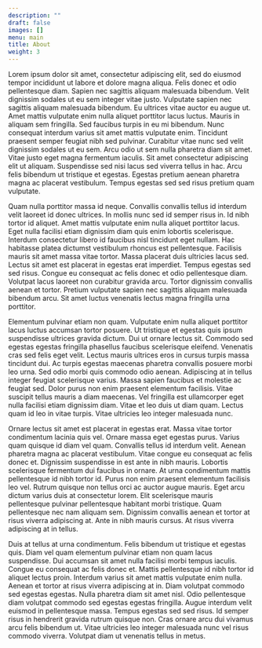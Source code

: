 ```yaml
---
description: ""
draft: false
images: []
menu: main
title: About
weight: 3
---
```


Lorem ipsum dolor sit amet, consectetur adipiscing elit, sed do eiusmod tempor incididunt ut labore et dolore magna aliqua. Felis donec et odio pellentesque diam. Sapien nec sagittis aliquam malesuada bibendum. Velit dignissim sodales ut eu sem integer vitae justo. Vulputate sapien nec sagittis aliquam malesuada bibendum. Eu ultrices vitae auctor eu augue ut. Amet mattis vulputate enim nulla aliquet porttitor lacus luctus. Mauris in aliquam sem fringilla. Sed faucibus turpis in eu mi bibendum. Nunc consequat interdum varius sit amet mattis vulputate enim. Tincidunt praesent semper feugiat nibh sed pulvinar. Curabitur vitae nunc sed velit dignissim sodales ut eu sem. Arcu odio ut sem nulla pharetra diam sit amet. Vitae justo eget magna fermentum iaculis. Sit amet consectetur adipiscing elit ut aliquam. Suspendisse sed nisi lacus sed viverra tellus in hac. Arcu felis bibendum ut tristique et egestas. Egestas pretium aenean pharetra magna ac placerat vestibulum. Tempus egestas sed sed risus pretium quam vulputate.

Quam nulla porttitor massa id neque. Convallis convallis tellus id interdum velit laoreet id donec ultrices. In mollis nunc sed id semper risus in. Id nibh tortor id aliquet. Amet mattis vulputate enim nulla aliquet porttitor lacus. Eget nulla facilisi etiam dignissim diam quis enim lobortis scelerisque. Interdum consectetur libero id faucibus nisl tincidunt eget nullam. Hac habitasse platea dictumst vestibulum rhoncus est pellentesque. Facilisis mauris sit amet massa vitae tortor. Massa placerat duis ultricies lacus sed. Lectus sit amet est placerat in egestas erat imperdiet. Tempus egestas sed sed risus. Congue eu consequat ac felis donec et odio pellentesque diam. Volutpat lacus laoreet non curabitur gravida arcu. Tortor dignissim convallis aenean et tortor. Pretium vulputate sapien nec sagittis aliquam malesuada bibendum arcu. Sit amet luctus venenatis lectus magna fringilla urna porttitor.

Elementum pulvinar etiam non quam. Vulputate enim nulla aliquet porttitor lacus luctus accumsan tortor posuere. Ut tristique et egestas quis ipsum suspendisse ultrices gravida dictum. Dui ut ornare lectus sit. Commodo sed egestas egestas fringilla phasellus faucibus scelerisque eleifend. Venenatis cras sed felis eget velit. Lectus mauris ultrices eros in cursus turpis massa tincidunt dui. Ac turpis egestas maecenas pharetra convallis posuere morbi leo urna. Sed odio morbi quis commodo odio aenean. Adipiscing at in tellus integer feugiat scelerisque varius. Massa sapien faucibus et molestie ac feugiat sed. Dolor purus non enim praesent elementum facilisis. Vitae suscipit tellus mauris a diam maecenas. Vel fringilla est ullamcorper eget nulla facilisi etiam dignissim diam. Vitae et leo duis ut diam quam. Lectus quam id leo in vitae turpis. Vitae ultricies leo integer malesuada nunc.

Ornare lectus sit amet est placerat in egestas erat. Massa vitae tortor condimentum lacinia quis vel. Ornare massa eget egestas purus. Varius quam quisque id diam vel quam. Convallis tellus id interdum velit. Aenean pharetra magna ac placerat vestibulum. Vitae congue eu consequat ac felis donec et. Dignissim suspendisse in est ante in nibh mauris. Lobortis scelerisque fermentum dui faucibus in ornare. At urna condimentum mattis pellentesque id nibh tortor id. Purus non enim praesent elementum facilisis leo vel. Rutrum quisque non tellus orci ac auctor augue mauris. Eget arcu dictum varius duis at consectetur lorem. Elit scelerisque mauris pellentesque pulvinar pellentesque habitant morbi tristique. Quam pellentesque nec nam aliquam sem. Dignissim convallis aenean et tortor at risus viverra adipiscing at. Ante in nibh mauris cursus. At risus viverra adipiscing at in tellus.

Duis at tellus at urna condimentum. Felis bibendum ut tristique et egestas quis. Diam vel quam elementum pulvinar etiam non quam lacus suspendisse. Dui accumsan sit amet nulla facilisi morbi tempus iaculis. Congue eu consequat ac felis donec et. Mattis pellentesque id nibh tortor id aliquet lectus proin. Interdum varius sit amet mattis vulputate enim nulla. Aenean et tortor at risus viverra adipiscing at in. Diam volutpat commodo sed egestas egestas. Nulla pharetra diam sit amet nisl. Odio pellentesque diam volutpat commodo sed egestas egestas fringilla. Augue interdum velit euismod in pellentesque massa. Tempus egestas sed sed risus. Id semper risus in hendrerit gravida rutrum quisque non. Cras ornare arcu dui vivamus arcu felis bibendum ut. Vitae ultricies leo integer malesuada nunc vel risus commodo viverra. Volutpat diam ut venenatis tellus in metus.